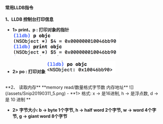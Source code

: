 #### 常用LLDB指令



**1、LLDB 控制台打印信息**
- **1> print、p : 打印对象的指针**
![](/assets/Snip20190311_4.png)

- **2> po : 打印对象**
![](/assets/Snip20190311_3.png)



<br>
**2、 读取内存**
**memory read/数量格式字节数 内存地址**
![](/assets/Snip20190311_5.png)
- **1> 格式: x -> 是16进制, h -> 是浮点数, d -> 是 10 进制 **

- **2> 字节大小: b -> byte 1个字节, h -> half word 2个字节, w -> word 4个字节, g -> giant word 8个字节**